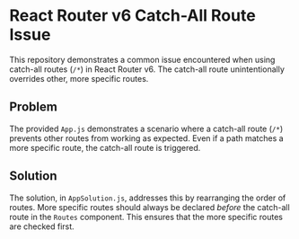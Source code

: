 # React Router v6 Catch-All Route Issue

This repository demonstrates a common issue encountered when using catch-all routes (`/*`) in React Router v6. The catch-all route unintentionally overrides other, more specific routes.

## Problem

The provided `App.js` demonstrates a scenario where a catch-all route (`/*`) prevents other routes from working as expected.  Even if a path matches a more specific route, the catch-all route is triggered.

## Solution

The solution, in `AppSolution.js`, addresses this by rearranging the order of routes.  More specific routes should always be declared *before* the catch-all route in the `Routes` component. This ensures that the more specific routes are checked first.
